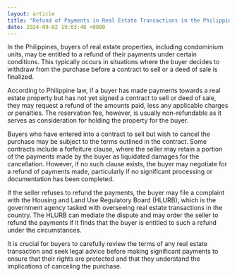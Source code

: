 ```yaml
---
layout: article
title: "Refund of Payments in Real Estate Transactions in the Philippines"
date: 2024-09-02 19:03:48 +0800
---
```


<p>In the Philippines, buyers of real estate properties, including condominium units, may be entitled to a refund of their payments under certain conditions. This typically occurs in situations where the buyer decides to withdraw from the purchase before a contract to sell or a deed of sale is finalized.</p><p>According to Philippine law, if a buyer has made payments towards a real estate property but has not yet signed a contract to sell or deed of sale, they may request a refund of the amounts paid, less any applicable charges or penalties. The reservation fee, however, is usually non-refundable as it serves as consideration for holding the property for the buyer.</p><p>Buyers who have entered into a contract to sell but wish to cancel the purchase may be subject to the terms outlined in the contract. Some contracts include a forfeiture clause, where the seller may retain a portion of the payments made by the buyer as liquidated damages for the cancellation. However, if no such clause exists, the buyer may negotiate for a refund of payments made, particularly if no significant processing or documentation has been completed.</p><p>If the seller refuses to refund the payments, the buyer may file a complaint with the Housing and Land Use Regulatory Board (HLURB), which is the government agency tasked with overseeing real estate transactions in the country. The HLURB can mediate the dispute and may order the seller to refund the payments if it finds that the buyer is entitled to such a refund under the circumstances.</p><p>It is crucial for buyers to carefully review the terms of any real estate transaction and seek legal advice before making significant payments to ensure that their rights are protected and that they understand the implications of canceling the purchase.</p>